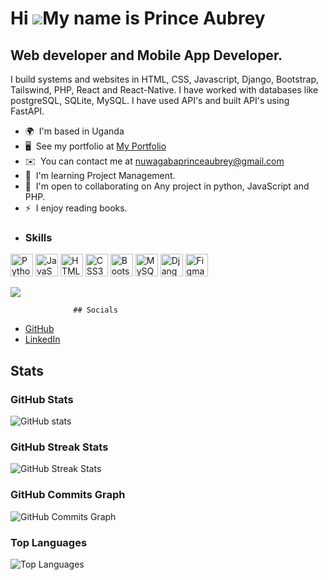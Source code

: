 Hi ![](https://user-images.githubusercontent.com/18350557/176309783-0785949b-9127-417c-8b55-ab5a4333674e.gif)My name is Prince Aubrey
=====================================================================================================================================

Web developer and Mobile App Developer.
------------------------------------------------------------

I build systems and websites in HTML, CSS, Javascript, Django, Bootstrap, Tailswind, PHP, React and React-Native. I have worked with databases like postgreSQL, SQLite, MySQL.
I have used API's and built API's using FastAPI. 

*   🌍  I'm based in Uganda
*   🖥️  See my portfolio at <a href="prince-aubrey.vercel.app" target="_blank">My Portfolio</a>
*   ✉️  You can contact me at [nuwagabaprinceaubrey@gmail.com](mailto:nuwagabaprinceaubrey@gmail.com)
*   🧠  I'm learning Project Management.
*   🤝  I'm open to collaborating on Any project in python, JavaScript and PHP.
*   ⚡  I enjoy reading books.
*   <h3>Skills</h3>

<p align="left">
  <a href="https://www.python.org/" target="_blank" rel="noreferrer"><img src="https://raw.githubusercontent.com/danielcranney/readme-generator/main/public/icons/skills/python-colored.svg" width="36" height="36" alt="Python" /></a>
<!--   <a href="https://www.php.net/" target="_blank" rel="noreferrer"><img src="https://raw.githubusercontent.com/danielcranney/readme-generator/main/public/icons/skills/php-colored.svg" width="36" height="36" alt="PHP" /></a> -->
  <a href="https://developer.mozilla.org/en-US/docs/Web/JavaScript" target="_blank" rel="noreferrer"><img src="https://raw.githubusercontent.com/danielcranney/readme-generator/main/public/icons/skills/javascript-colored.svg" width="36" height="36" alt="JavaScript" /></a>
  <a href="https://developer.mozilla.org/en-US/docs/Glossary/HTML5" target="_blank" rel="noreferrer"><img src="https://raw.githubusercontent.com/danielcranney/readme-generator/main/public/icons/skills/html5-colored.svg" width="36" height="36" alt="HTML5" /></a>
  <a href="https://www.w3.org/TR/CSS/#css" target="_blank" rel="noreferrer"><img src="https://raw.githubusercontent.com/danielcranney/readme-generator/main/public/icons/skills/css3-colored.svg" width="36" height="36" alt="CSS3" /></a>
  <a href="https://getbootstrap.com/" target="_blank" rel="noreferrer"><img src="https://raw.githubusercontent.com/danielcranney/readme-generator/main/public/icons/skills/bootstrap-colored.svg" width="36" height="36" alt="Bootstrap" /></a>
  <a href="https://www.mysql.com/" target="_blank" rel="noreferrer"><img src="https://raw.githubusercontent.com/danielcranney/readme-generator/main/public/icons/skills/mysql-colored.svg" width="36" height="36" alt="MySQL" /></a>
  <a href="https://www.djangoproject.com/" target="_blank" rel="noreferrer"><img src="https://raw.githubusercontent.com/danielcranney/readme-generator/main/public/icons/skills/django-colored.svg" width="36" height="36" alt="Django" /></a>
  <a href="https://www.figma.com/" target="_blank" rel="noreferrer"><img src="https://raw.githubusercontent.com/danielcranney/readme-generator/main/public/icons/skills/figma-colored.svg" width="36" height="36" alt="Figma" /></a>
</p>

<p>
  <a href="https://www.github.com/PrinceAubrey65" target="_blank" rel="noreferrer"><img src="https://img.shields.io/github/followers/PrinceAubrey65?logo=github&style=for-the-badge&color=0891b2&labelColor=1c1917" /></a>
</p>

                    
                  ## Socials

* [GitHub](https://www.github.com/PrinceAubrey65)
* [LinkedIn](https://www.linkedin.com/in/prince-aubrey-80a266237)

## Stats

### GitHub Stats

![GitHub stats](https://github-readme-stats.vercel.app/api?username=PrinceAubrey65&show_icons=true&hide=&count_private=true&title_color=0891b2&text_color=ffffff&icon_color=0891b2&bg_color=1c1917&hide_border=true&show_icons=true)

### GitHub Streak Stats

![GitHub Streak Stats](https://github-readme-streak-stats.herokuapp.com/?user=PrinceAubrey65&stroke=ffffff&background=1c1917&ring=0891b2&fire=0891b2&currStreakNum=ffffff&currStreakLabel=0891b2&sideNums=ffffff&sideLabels=ffffff&dates=ffffff&hide_border=true)

### GitHub Commits Graph

![GitHub Commits Graph](https://github-readme-activity-graph.cyclic.app/graph?username=PrinceAubrey65&bg_color=1c1917&color=ffffff&line=0891b2&point=ffffff&area_color=1c1917&area=true&hide_border=true&custom_title=GitHub%20Commits%20Graph)

### Top Languages

![Top Languages](https://github-readme-stats.vercel.app/api/top-langs/?username=PrinceAubrey65&langs_count=10&title_color=0891b2&text_color=ffffff&icon_color=0891b2&bg_color=1c1917&hide_border=true&locale=en&custom_title=Top%20Languages)

